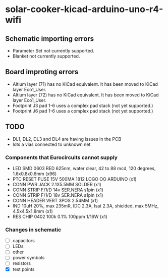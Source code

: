 # solar-cooker-kicad-arduino-uno-r4-wifi

## Schematic importing errors

- Parameter Set not currently supported.
- Blanket not currently supported.

## Board improting errors

- Altium layer (71) has no KiCad equivalent. It has been moved to KiCad layer Eco1_User.
- Altium layer (72) has no KiCad equivalent. It has been moved to KiCad layer Eco1_User.
- Footprint J3 pad 1-6 uses a complex pad stack (not yet supported.)
- Footprint J6 pad 1-6 uses a complex pad stack (not yet supported.)

## TODO

- DL1, DL2, DL3 and DL4 are having issues in the PCB
- lots a vias connected to unknown net

### Components that Eurocircuits cannot supply

- LED SMD 0603 RED 625nm, water clear, 42 to 88 mcd, 120 degrees, 1.6x0.8x0.6mm (x96)
- PTC RESET FUSE 15V 500MA 1812 LOGO OO ARDUINO (x1)
- CONN PWR JACK 2.1X5.5MM SOLDER (x1)
- CONN STRIP F/1/D 14v SER.NERA s1pin (x1)
- CONN STRIP F/1/D 18v SER.NERA s1pin (x1)
- CONN HEADER VERT 3POS 2.54MM (x1)
- IND 10uH 20%, max 235mR, IDC 2.3A, Isat 2.3A, shielded, max 5MHz, 4.5x4.5x1.8mm (x1)
- RES CHIP 0402 100k 0.1% 100ppm 1/16W (x1)

### Changes in schematic

- [ ] capacitors
- [ ] LEDs
- [ ] other
- [ ] power symbols
- [ ] resistors
- [x] test points
